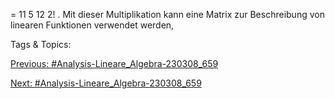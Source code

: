 = 
11 5
12 2!
.
Mit dieser Multiplikation kann eine Matrix zur Beschreibung von linearen Funktionen verwendet werden,

   Tags & Topics:
   

[Previous: #Analysis-Lineare_Algebra-230308_659](Analysis-Lineare_Algebra-230308_659.md)

[Next: #Analysis-Lineare_Algebra-230308_659](Analysis-Lineare_Algebra-230308_659.md)